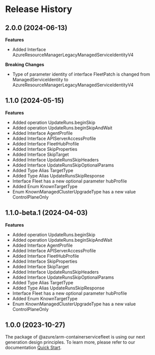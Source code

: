 # Release History
    
## 2.0.0 (2024-06-13)
    
**Features**

  - Added Interface AzureResourceManagerLegacyManagedServiceIdentityV4

**Breaking Changes**

  - Type of parameter identity of interface FleetPatch is changed from ManagedServiceIdentity to AzureResourceManagerLegacyManagedServiceIdentityV4
    
    
## 1.1.0 (2024-05-15)
    
**Features**

  - Added operation UpdateRuns.beginSkip
  - Added operation UpdateRuns.beginSkipAndWait
  - Added Interface AgentProfile
  - Added Interface APIServerAccessProfile
  - Added Interface FleetHubProfile
  - Added Interface SkipProperties
  - Added Interface SkipTarget
  - Added Interface UpdateRunsSkipHeaders
  - Added Interface UpdateRunsSkipOptionalParams
  - Added Type Alias TargetType
  - Added Type Alias UpdateRunsSkipResponse
  - Interface Fleet has a new optional parameter hubProfile
  - Added Enum KnownTargetType
  - Enum KnownManagedClusterUpgradeType has a new value ControlPlaneOnly
    
    
## 1.1.0-beta.1 (2024-04-03)
    
**Features**

  - Added operation UpdateRuns.beginSkip
  - Added operation UpdateRuns.beginSkipAndWait
  - Added Interface AgentProfile
  - Added Interface APIServerAccessProfile
  - Added Interface FleetHubProfile
  - Added Interface SkipProperties
  - Added Interface SkipTarget
  - Added Interface UpdateRunsSkipHeaders
  - Added Interface UpdateRunsSkipOptionalParams
  - Added Type Alias TargetType
  - Added Type Alias UpdateRunsSkipResponse
  - Interface Fleet has a new optional parameter hubProfile
  - Added Enum KnownTargetType
  - Enum KnownManagedClusterUpgradeType has a new value ControlPlaneOnly
    
    
## 1.0.0 (2023-10-27)

The package of @azure/arm-containerservicefleet is using our next generation design principles. To learn more, please refer to our documentation [Quick Start](https://aka.ms/azsdk/js/mgmt/quickstart).

